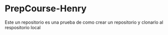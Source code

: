 # PrepCourse-Henry
Este un repositorio es una prueba de como crear un repositorio y clonarlo al respositorio local 
